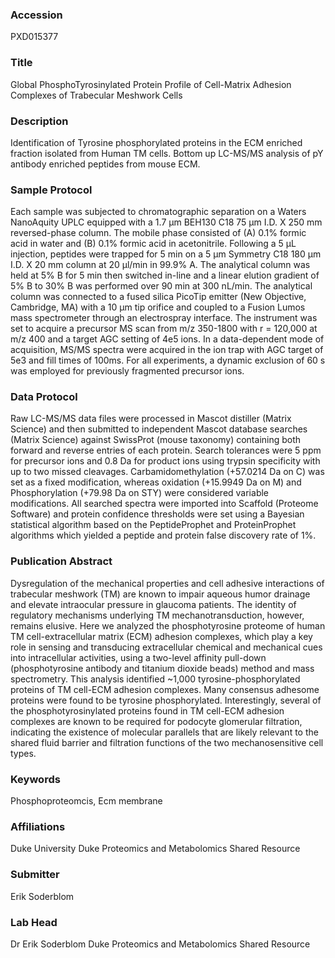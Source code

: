 ### Accession
PXD015377

### Title
Global PhosphoTyrosinylated Protein Profile of Cell-Matrix Adhesion Complexes of Trabecular Meshwork Cells

### Description
Identification of Tyrosine phosphorylated proteins in the ECM enriched fraction isolated from Human TM cells. Bottom up LC-MS/MS analysis of pY antibody enriched peptides from mouse ECM.

### Sample Protocol
Each sample was subjected to chromatographic separation on a Waters NanoAquity UPLC equipped with a 1.7 µm BEH130 C18 75 µm I.D. X 250 mm reversed-phase column. The mobile phase consisted of (A) 0.1% formic acid in water and (B) 0.1% formic acid in acetonitrile. Following a 5 µL injection, peptides were trapped for 5 min on a 5 µm Symmetry C18 180 µm I.D. X 20 mm column at 20 µl/min in 99.9% A. The analytical column was held at 5% B for 5 min then switched in-line and a linear elution gradient of 5% B to 30% B was performed over 90 min at 300 nL/min. The analytical column was connected to a fused silica PicoTip emitter (New Objective, Cambridge, MA) with a 10 µm tip orifice and coupled to a Fusion Lumos mass spectrometer through an electrospray interface. The instrument was set to acquire a precursor MS scan from m/z 350-1800 with r = 120,000 at m/z 400 and a target AGC setting of 4e5 ions. In a data-dependent mode of acquisition, MS/MS spectra were acquired in the ion trap with AGC target of 5e3 and fill times of 100ms. For all experiments, a dynamic exclusion of 60 s was employed for previously fragmented precursor ions.

### Data Protocol
Raw LC-MS/MS data files were processed in Mascot distiller (Matrix Science) and then submitted to independent Mascot database searches (Matrix Science) against SwissProt (mouse taxonomy) containing both forward and reverse entries of each protein. Search tolerances were 5 ppm for precursor ions and 0.8 Da for product ions using trypsin specificity with up to two missed cleavages. Carbamidomethylation (+57.0214 Da on C) was set as a fixed modification, whereas oxidation (+15.9949 Da on M) and Phosphorylation (+79.98 Da on STY) were considered variable modifications. All searched spectra were imported into Scaffold (Proteome Software) and protein confidence thresholds were set using a Bayesian statistical algorithm based on the PeptideProphet and ProteinProphet algorithms which yielded a peptide and protein false discovery rate of 1%.

### Publication Abstract
Dysregulation of the mechanical properties and cell adhesive interactions of trabecular meshwork (TM) are known to impair aqueous humor drainage and elevate intraocular pressure in glaucoma patients. The identity of regulatory mechanisms underlying TM mechanotransduction, however, remains elusive. Here we analyzed the phosphotyrosine proteome of human TM cell-extracellular matrix (ECM) adhesion complexes, which play a key role in sensing and transducing extracellular chemical and mechanical cues into intracellular activities, using a two-level affinity pull-down (phosphotyrosine antibody and titanium dioxide beads) method and mass spectrometry. This analysis identified ~1,000 tyrosine-phosphorylated proteins of TM cell-ECM adhesion complexes. Many consensus adhesome proteins were found to be tyrosine phosphorylated. Interestingly, several of the phosphotyrosinylated proteins found in TM cell-ECM adhesion complexes are known to be required for podocyte glomerular filtration, indicating the existence of molecular parallels that are likely relevant to the shared fluid barrier and filtration functions of the two mechanosensitive cell types.

### Keywords
Phosphoproteomcis, Ecm membrane

### Affiliations
Duke University
Duke Proteomics and Metabolomics Shared Resource

### Submitter
Erik Soderblom

### Lab Head
Dr Erik Soderblom
Duke Proteomics and Metabolomics Shared Resource


